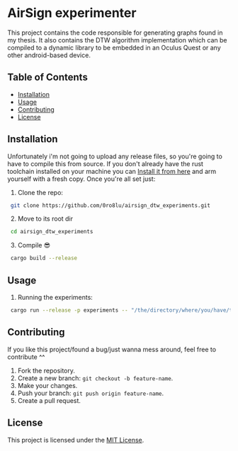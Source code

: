 # AirSign experimenter
This project contains the code responsible for generating graphs found in my thesis. It also contains the DTW algorithm implementation
which can be compiled to a dynamic library to be embedded in an Oculus Quest or any other android-based device. 

## Table of Contents
- [Installation](#installation)
- [Usage](#usage)
- [Contributing](#contributing)
- [License](#license)

## Installation
Unfortunately i'm not going to upload any release files, so you're going to have to compile this from source. If you don't already have the rust
toolchain installed on your machine you can [Install it from here](https://www.rust-lang.org/tools/install) and arm yourself with a fresh copy.
Once you're all set just:

1. Clone the repo:
```bash
 git clone https://github.com/0ro8lu/airsign_dtw_experiments.git
```

2. Move to its root dir
```bash
 cd airsign_dtw_experiments
```

3. Compile :sunglasses:
```bash
 cargo build --release
```

## Usage
1. Running the experiments:
```bash
 cargo run --release -p experiments -- "/the/directory/where/you/have/the/siganture/data" "avg/min/max" "full/reduced"
```

## Contributing
If you like this project/found a bug/just wanna mess around, feel free to contribute ^^

1. Fork the repository.
2. Create a new branch: `git checkout -b feature-name`.
3. Make your changes.
4. Push your branch: `git push origin feature-name`.
5. Create a pull request.

## License
This project is licensed under the [MIT License](LICENSE).
